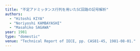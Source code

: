 ```yaml
---
title: "不定アドミッタンス行列を用いたSC回路の記号解析"
authors:
  - "Hitoshi KIYA"
  - "Noriyoshi KAMBAYASHI"
  - "Masahiko SAGAWA"
year: 1981
type: "domestic"
venue: "Technical Report of IECE, pp. CAS81-45, 1981-08-01."
---
```

